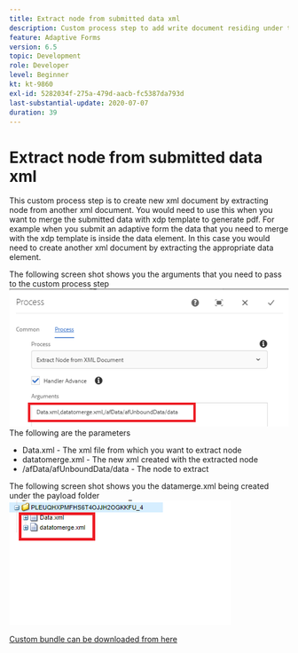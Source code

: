 ```yaml
---
title: Extract node from submitted data xml
description: Custom process step to add write document residing under the payload folder to the file system
feature: Adaptive Forms
version: 6.5
topic: Development
role: Developer
level: Beginner
kt: kt-9860
exl-id: 5282034f-275a-479d-aacb-fc5387da793d
last-substantial-update: 2020-07-07
duration: 39
---
```

# Extract node from submitted data xml

This custom process step is to create new xml document by extracting node from another xml document. You would need to use this when you want to merge the submitted data with xdp template to generate pdf. For example when you submit an adaptive form the data that you need to merge with the xdp template is inside the data element. In this case you would need to create another xml document by extracting the appropriate data element.

The following screen shot shows you the arguments that you need to pass to the custom process step
![process-step](assets/create-xml-process-step.png)
The following are the parameters
* Data.xml - The xml file from which you want to extract node
* datatomerge.xml - The new xml created with the extracted node
* /afData/afUnboundData/data - The node to extract


The following screen shot shows you the datamerge.xml being created under the payload folder
![create-xml](assets/create-xml.png)

[Custom bundle can be downloaded from here](/help/forms/assets/common-osgi-bundles/SetValueApp.core-1.0-SNAPSHOT.jar)
